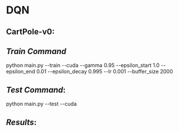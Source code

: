 # DQN

CartPole-v0: 
---
*Train Command*
---
python main.py --train --cuda --gamma 0.95 --epsilon_start 1.0 --epsilon_end 0.01 --epsilon_decay 0.995 --lr 0.001 --buffer_size 2000

*Test Command*:
---
python main.py --test --cuda

*Results*:
---


